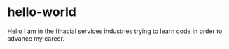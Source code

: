 # hello-world
Hello I am in the finacial services industries trying to learn code in order to advance my career.
